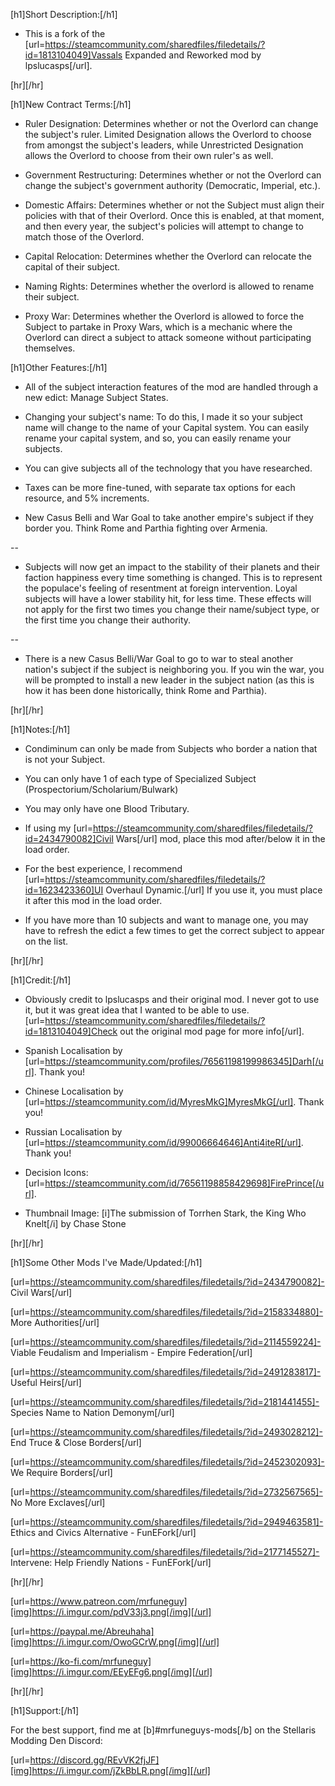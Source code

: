 [h1]Short Description:[/h1]

- This is a fork of the [url=https://steamcommunity.com/sharedfiles/filedetails/?id=1813104049]Vassals Expanded and Reworked mod by lpslucasps[/url].


[hr][/hr]

[h1]New Contract Terms:[/h1]

- Ruler Designation: Determines whether or not the Overlord can change the subject's ruler. Limited Designation allows the Overlord to choose from amongst the subject's leaders, while Unrestricted Designation allows the Overlord to choose from their own ruler's as well.

- Government Restructuring: Determines whether or not the Overlord can change the subject's government authority (Democratic, Imperial, etc.).

- Domestic Affairs: Determines whether or not the Subject must align their policies with that of their Overlord. Once this is enabled, at that moment, and then every year, the subject's policies will attempt to change to match those of the Overlord.

- Capital Relocation: Determines whether the Overlord can relocate the capital of their subject.

- Naming Rights: Determines whether the overlord is allowed to rename their subject.

- Proxy War: Determines whether the Overlord is allowed to force the Subject to partake in Proxy Wars, which is a mechanic where the Overlord can direct a subject to attack someone without participating themselves.

[h1]Other Features:[/h1]

- All of the subject interaction features of the mod are handled through a new edict: Manage Subject States.

- Changing your subject's name: To do this, I made it so your subject name will change to the name of your Capital system. You can easily rename your capital system, and so, you can easily rename your subjects.

- You can give subjects all of the technology that you have researched.

- Taxes can be more fine-tuned, with separate tax options for each resource, and 5% increments.

- New Casus Belli and War Goal to take another empire's subject if they border you. Think Rome and Parthia fighting over Armenia.

--

- Subjects will now get an impact to the stability of their planets and their faction happiness every time something is changed. This is to represent the populace's feeling of resentment at foreign intervention. Loyal subjects will have a lower stability hit, for less time. These effects will not apply for the first two times you change their name/subject type, or the first time you change their authority.

--

- There is a new Casus Belli/War Goal to go to war to steal another nation's subject if the subject is neighboring you. If you win the war, you will be prompted to install a new leader in the subject nation (as this is how it has been done historically, think Rome and Parthia).


[hr][/hr]

[h1]Notes:[/h1]

- Condiminum can only be made from Subjects who border a nation that is not your Subject.

- You can only have 1 of each type of Specialized Subject (Prospectorium/Scholarium/Bulwark)

- You may only have one Blood Tributary.

- If using my [url=https://steamcommunity.com/sharedfiles/filedetails/?id=2434790082]Civil Wars[/url] mod, place this mod after/below it in the load order.

- For the best experience, I recommend [url=https://steamcommunity.com/sharedfiles/filedetails/?id=1623423360]UI Overhaul Dynamic.[/url] If you use it, you must place it after this mod in the load order.

- If you have more than 10 subjects and want to manage one, you may have to refresh the edict a few times to get the correct subject to appear on the list.


[hr][/hr]

[h1]Credit:[/h1]

- Obviously credit to lpslucasps and their original mod. I never got to use  it, but it was great idea that I wanted to be able to use. [url=https://steamcommunity.com/sharedfiles/filedetails/?id=1813104049]Check out the original mod page for more info[/url].

- Spanish Localisation by [url=https://steamcommunity.com/profiles/76561198199986345]Darh[/url]. Thank you!

- Chinese Localisation by [url=https://steamcommunity.com/id/MyresMkG]MyresMkG[/url]. Thank you!

- Russian Localisation by [url=https://steamcommunity.com/id/99006664646]Anti4iteR[/url]. Thank you!

- Decision Icons: [url=https://steamcommunity.com/id/76561198858429698]FirePrince[/url].

- Thumbnail Image: [i]The submission of Torrhen Stark, the King Who Knelt[/i] by Chase Stone


[hr][/hr]

[h1]Some Other Mods I've Made/Updated:[/h1]

[url=https://steamcommunity.com/sharedfiles/filedetails/?id=2434790082]- Civil Wars[/url]

[url=https://steamcommunity.com/sharedfiles/filedetails/?id=2158334880]- More Authorities[/url]

[url=https://steamcommunity.com/sharedfiles/filedetails/?id=2114559224]- Viable Feudalism and Imperialism - Empire Federation[/url]

[url=https://steamcommunity.com/sharedfiles/filedetails/?id=2491283817]- Useful Heirs[/url]

[url=https://steamcommunity.com/sharedfiles/filedetails/?id=2181441455]- Species Name to Nation Demonym[/url]

[url=https://steamcommunity.com/sharedfiles/filedetails/?id=2493028212]- End Truce & Close Borders[/url]

[url=https://steamcommunity.com/sharedfiles/filedetails/?id=2452302093]- We Require Borders[/url]

[url=https://steamcommunity.com/sharedfiles/filedetails/?id=2732567565]- No More Exclaves[/url]

[url=https://steamcommunity.com/sharedfiles/filedetails/?id=2949463581]- Ethics and Civics Alternative - FunEFork[/url]

[url=https://steamcommunity.com/sharedfiles/filedetails/?id=2177145527]- Intervene: Help Friendly Nations - FunEFork[/url]

[hr][/hr]

[url=https://www.patreon.com/mrfuneguy][img]https://i.imgur.com/pdV33j3.png[/img][/url]

[url=https://paypal.me/Abreuhaha][img]https://i.imgur.com/OwoGCrW.png[/img][/url]

[url=https://ko-fi.com/mrfuneguy][img]https://i.imgur.com/EEyEFg6.png[/img][/url]

[hr][/hr]

[h1]Support:[/h1]

For the best support, find me at [b]#mrfuneguys-mods[/b] on the Stellaris Modding Den Discord:

[url=https://discord.gg/REvVK2fjJF][img]https://i.imgur.com/jZkBbLR.png[/img][/url]